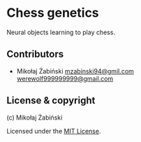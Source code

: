 # Chess genetics

Neural objects learning to play chess.

## Contributors

- Mikołaj Żabiński <mzabinski94@gmil.com> <werewolf999999999@gmail.com>

## License & copyright

 (c) Mikołaj Żabiński
 
 Licensed under the [MIT License](LICENSE).
